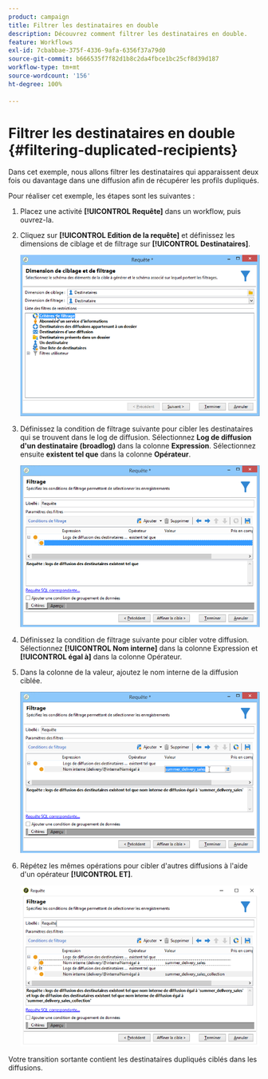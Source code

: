 ```yaml
---
product: campaign
title: Filtrer les destinataires en double
description: Découvrez comment filtrer les destinataires en double.
feature: Workflows
exl-id: 7cbabbae-375f-4336-9afa-6356f37a79d0
source-git-commit: b666535f7f82d1b8c2da4fbce1bc25cf8d39d187
workflow-type: tm+mt
source-wordcount: '156'
ht-degree: 100%

---
```


# Filtrer les destinataires en double {#filtering-duplicated-recipients}



Dans cet exemple, nous allons filtrer les destinataires qui apparaissent deux fois ou davantage dans une diffusion afin de récupérer les profils dupliqués.

Pour réaliser cet exemple, les étapes sont les suivantes :

1. Placez une activité **[!UICONTROL Requête]** dans un workflow, puis ouvrez-la.
1. Cliquez sur **[!UICONTROL Edition de la requête]** et définissez les dimensions de ciblage et de filtrage sur **[!UICONTROL Destinataires]**.

   ![](assets/query_recipients_1.png)

1. Définissez la condition de filtrage suivante pour cibler les destinataires qui se trouvent dans le log de diffusion. Sélectionnez **Log de diffusion d&#39;un destinataire (broadlog)** dans la colonne **Expression**. Sélectionnez ensuite **existent tel que** dans la colonne **Opérateur**.

   ![](assets/query_recipients_2.png)

1. Définissez la condition de filtrage suivante pour cibler votre diffusion. Sélectionnez **[!UICONTROL Nom interne]** dans la colonne Expression et **[!UICONTROL égal à]** dans la colonne Opérateur.
1. Dans la colonne de la valeur, ajoutez le nom interne de la diffusion ciblée.

   ![](assets/query_recipients_3.png)

1. Répétez les mêmes opérations pour cibler d&#39;autres diffusions à l&#39;aide d&#39;un opérateur **[!UICONTROL ET]**.

   ![](assets/query_recipients_4.png)

Votre transition sortante contient les destinataires dupliqués ciblés dans les diffusions.
